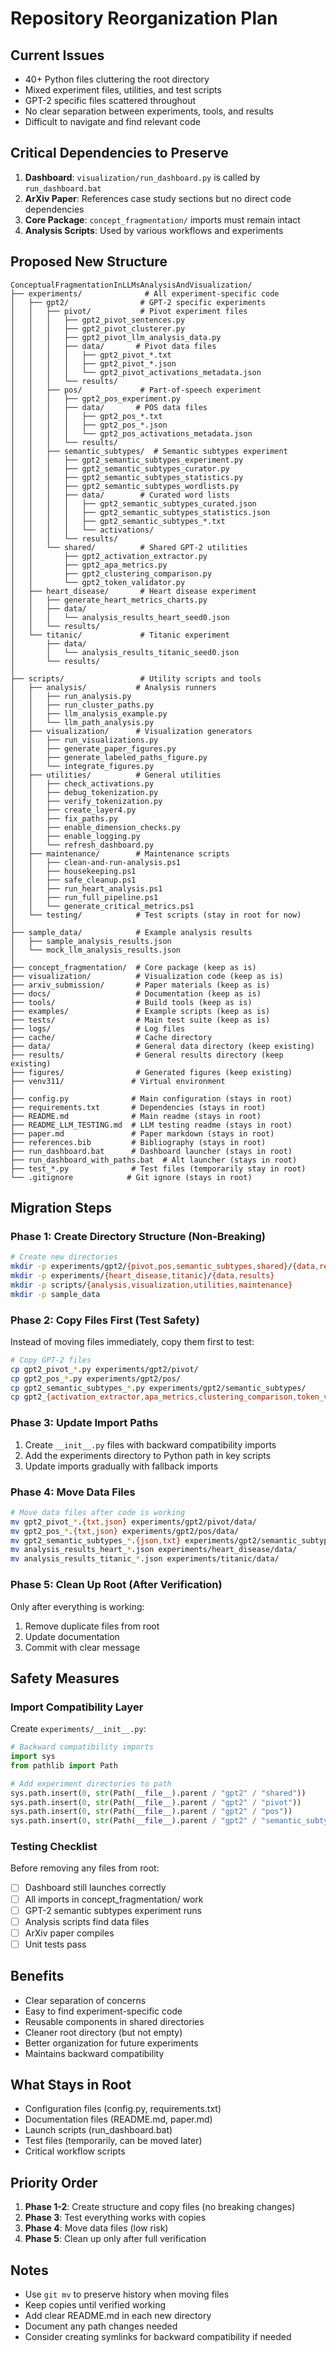 # Repository Reorganization Plan

## Current Issues
- 40+ Python files cluttering the root directory
- Mixed experiment files, utilities, and test scripts
- GPT-2 specific files scattered throughout
- No clear separation between experiments, tools, and results
- Difficult to navigate and find relevant code

## Critical Dependencies to Preserve
1. **Dashboard**: `visualization/run_dashboard.py` is called by `run_dashboard.bat`
2. **ArXiv Paper**: References case study sections but no direct code dependencies
3. **Core Package**: `concept_fragmentation/` imports must remain intact
4. **Analysis Scripts**: Used by various workflows and experiments

## Proposed New Structure

```
ConceptualFragmentationInLLMsAnalysisAndVisualization/
├── experiments/              # All experiment-specific code
│   ├── gpt2/                # GPT-2 specific experiments
│   │   ├── pivot/           # Pivot experiment files
│   │   │   ├── gpt2_pivot_sentences.py
│   │   │   ├── gpt2_pivot_clusterer.py
│   │   │   ├── gpt2_pivot_llm_analysis_data.py
│   │   │   ├── data/       # Pivot data files
│   │   │   │   ├── gpt2_pivot_*.txt
│   │   │   │   ├── gpt2_pivot_*.json
│   │   │   │   └── gpt2_pivot_activations_metadata.json
│   │   │   └── results/
│   │   ├── pos/             # Part-of-speech experiment
│   │   │   ├── gpt2_pos_experiment.py
│   │   │   ├── data/       # POS data files
│   │   │   │   ├── gpt2_pos_*.txt
│   │   │   │   ├── gpt2_pos_*.json
│   │   │   │   └── gpt2_pos_activations_metadata.json
│   │   │   └── results/
│   │   ├── semantic_subtypes/  # Semantic subtypes experiment
│   │   │   ├── gpt2_semantic_subtypes_experiment.py
│   │   │   ├── gpt2_semantic_subtypes_curator.py
│   │   │   ├── gpt2_semantic_subtypes_statistics.py
│   │   │   ├── gpt2_semantic_subtypes_wordlists.py
│   │   │   ├── data/        # Curated word lists
│   │   │   │   ├── gpt2_semantic_subtypes_curated.json
│   │   │   │   ├── gpt2_semantic_subtypes_statistics.json
│   │   │   │   ├── gpt2_semantic_subtypes_*.txt
│   │   │   │   └── activations/
│   │   │   └── results/
│   │   └── shared/          # Shared GPT-2 utilities
│   │       ├── gpt2_activation_extractor.py
│   │       ├── gpt2_apa_metrics.py
│   │       ├── gpt2_clustering_comparison.py
│   │       └── gpt2_token_validator.py
│   ├── heart_disease/       # Heart disease experiment
│   │   ├── generate_heart_metrics_charts.py
│   │   ├── data/
│   │   │   └── analysis_results_heart_seed0.json
│   │   └── results/
│   └── titanic/             # Titanic experiment
│       ├── data/
│       │   └── analysis_results_titanic_seed0.json
│       └── results/
│
├── scripts/                 # Utility scripts and tools
│   ├── analysis/           # Analysis runners
│   │   ├── run_analysis.py
│   │   ├── run_cluster_paths.py
│   │   ├── llm_analysis_example.py
│   │   └── llm_path_analysis.py
│   ├── visualization/      # Visualization generators
│   │   ├── run_visualizations.py
│   │   ├── generate_paper_figures.py
│   │   ├── generate_labeled_paths_figure.py
│   │   └── integrate_figures.py
│   ├── utilities/          # General utilities
│   │   ├── check_activations.py
│   │   ├── debug_tokenization.py
│   │   ├── verify_tokenization.py
│   │   ├── create_layer4.py
│   │   ├── fix_paths.py
│   │   ├── enable_dimension_checks.py
│   │   ├── enable_logging.py
│   │   └── refresh_dashboard.py
│   ├── maintenance/        # Maintenance scripts
│   │   ├── clean-and-run-analysis.ps1
│   │   ├── housekeeping.ps1
│   │   ├── safe_cleanup.ps1
│   │   ├── run_heart_analysis.ps1
│   │   ├── run_full_pipeline.ps1
│   │   └── generate_critical_metrics.ps1
│   └── testing/            # Test scripts (stay in root for now)
│
├── sample_data/            # Example analysis results
│   ├── sample_analysis_results.json
│   └── mock_llm_analysis_results.json
│
├── concept_fragmentation/  # Core package (keep as is)
├── visualization/          # Visualization code (keep as is)
├── arxiv_submission/       # Paper materials (keep as is)
├── docs/                   # Documentation (keep as is)
├── tools/                  # Build tools (keep as is)
├── examples/               # Example scripts (keep as is)
├── tests/                  # Main test suite (keep as is)
├── logs/                   # Log files
├── cache/                  # Cache directory
├── data/                   # General data directory (keep existing)
├── results/                # General results directory (keep existing)
├── figures/                # Generated figures (keep existing)
├── venv311/               # Virtual environment
│
├── config.py              # Main configuration (stays in root)
├── requirements.txt       # Dependencies (stays in root)
├── README.md              # Main readme (stays in root)
├── README_LLM_TESTING.md  # LLM testing readme (stays in root)
├── paper.md               # Paper markdown (stays in root)
├── references.bib         # Bibliography (stays in root)
├── run_dashboard.bat      # Dashboard launcher (stays in root)
├── run_dashboard_with_paths.bat  # Alt launcher (stays in root)
├── test_*.py              # Test files (temporarily stay in root)
└── .gitignore            # Git ignore (stays in root)
```

## Migration Steps

### Phase 1: Create Directory Structure (Non-Breaking)
```bash
# Create new directories
mkdir -p experiments/gpt2/{pivot,pos,semantic_subtypes,shared}/{data,results}
mkdir -p experiments/{heart_disease,titanic}/{data,results}
mkdir -p scripts/{analysis,visualization,utilities,maintenance}
mkdir -p sample_data
```

### Phase 2: Copy Files First (Test Safety)
Instead of moving files immediately, copy them first to test:
```bash
# Copy GPT-2 files
cp gpt2_pivot_*.py experiments/gpt2/pivot/
cp gpt2_pos_*.py experiments/gpt2/pos/
cp gpt2_semantic_subtypes_*.py experiments/gpt2/semantic_subtypes/
cp gpt2_{activation_extractor,apa_metrics,clustering_comparison,token_validator}.py experiments/gpt2/shared/
```

### Phase 3: Update Import Paths
1. Create `__init__.py` files with backward compatibility imports
2. Add the experiments directory to Python path in key scripts
3. Update imports gradually with fallback imports

### Phase 4: Move Data Files
```bash
# Move data files after code is working
mv gpt2_pivot_*.{txt,json} experiments/gpt2/pivot/data/
mv gpt2_pos_*.{txt,json} experiments/gpt2/pos/data/
mv gpt2_semantic_subtypes_*.{json,txt} experiments/gpt2/semantic_subtypes/data/
mv analysis_results_heart_*.json experiments/heart_disease/data/
mv analysis_results_titanic_*.json experiments/titanic/data/
```

### Phase 5: Clean Up Root (After Verification)
Only after everything is working:
1. Remove duplicate files from root
2. Update documentation
3. Commit with clear message

## Safety Measures

### Import Compatibility Layer
Create `experiments/__init__.py`:
```python
# Backward compatibility imports
import sys
from pathlib import Path

# Add experiment directories to path
sys.path.insert(0, str(Path(__file__).parent / "gpt2" / "shared"))
sys.path.insert(0, str(Path(__file__).parent / "gpt2" / "pivot"))
sys.path.insert(0, str(Path(__file__).parent / "gpt2" / "pos"))
sys.path.insert(0, str(Path(__file__).parent / "gpt2" / "semantic_subtypes"))
```

### Testing Checklist
Before removing any files from root:
- [ ] Dashboard still launches correctly
- [ ] All imports in concept_fragmentation/ work
- [ ] GPT-2 semantic subtypes experiment runs
- [ ] Analysis scripts find data files
- [ ] ArXiv paper compiles
- [ ] Unit tests pass

## Benefits
- Clear separation of concerns
- Easy to find experiment-specific code
- Reusable components in shared directories
- Cleaner root directory (but not empty)
- Better organization for future experiments
- Maintains backward compatibility

## What Stays in Root
- Configuration files (config.py, requirements.txt)
- Documentation files (README.md, paper.md)
- Launch scripts (run_dashboard.bat)
- Test files (temporarily, can be moved later)
- Critical workflow scripts

## Priority Order
1. **Phase 1-2**: Create structure and copy files (no breaking changes)
2. **Phase 3**: Test everything works with copies
3. **Phase 4**: Move data files (low risk)
4. **Phase 5**: Clean up only after full verification

## Notes
- Use `git mv` to preserve history when moving files
- Keep copies until verified working
- Add clear README.md in each new directory
- Document any path changes needed
- Consider creating symlinks for backward compatibility if needed
